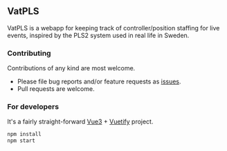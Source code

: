 ## VatPLS

VatPLS is a webapp for keeping track of controller/position staffing for live events, inspired by the PLS2 system used in real life in Sweden.
### Contributing

Contributions of any kind are most welcome.

- Please file bug reports and/or feature requests as [issues](https://github.com/minsulander/vatscout/issues).
- Pull requests are welcome.

### For developers

It's a fairly straight-forward [Vue3](https://vuejs.org) + [Vuetify](https://vuetifyjs.com) project.

```sh
npm install
npm start
```
